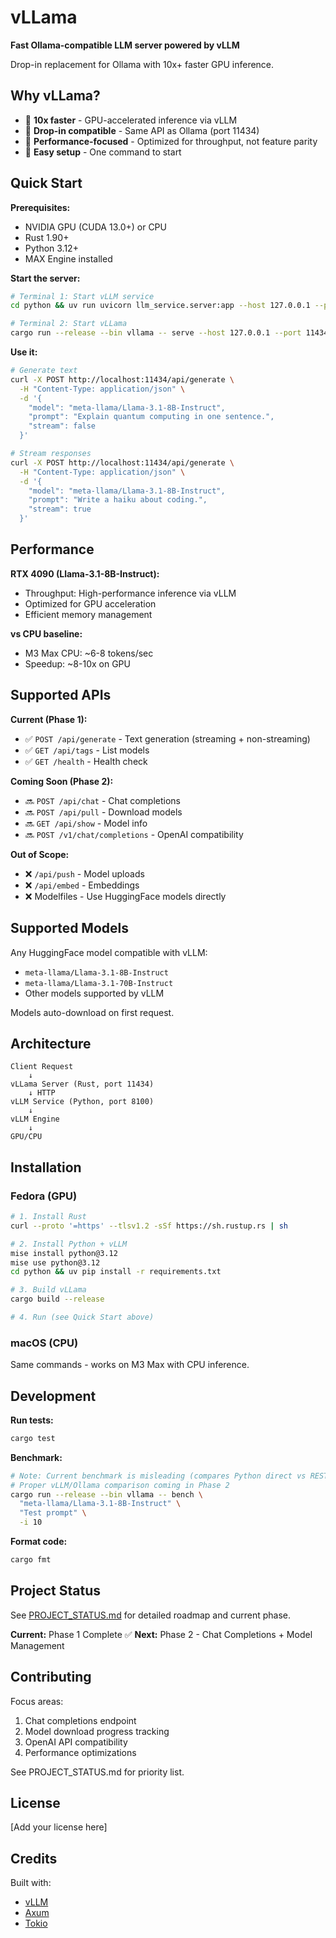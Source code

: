 # vLLama

**Fast Ollama-compatible LLM server powered by vLLM**

Drop-in replacement for Ollama with 10x+ faster GPU inference.

## Why vLLama?

- 🚀 **10x faster** - GPU-accelerated inference via vLLM
- 🔌 **Drop-in compatible** - Same API as Ollama (port 11434)
- 🎯 **Performance-focused** - Optimized for throughput, not feature parity
- 🔧 **Easy setup** - One command to start

## Quick Start

**Prerequisites:**
- NVIDIA GPU (CUDA 13.0+) or CPU
- Rust 1.90+
- Python 3.12+
- MAX Engine installed

**Start the server:**

```bash
# Terminal 1: Start vLLM service
cd python && uv run uvicorn llm_service.server:app --host 127.0.0.1 --port 8100

# Terminal 2: Start vLLama
cargo run --release --bin vllama -- serve --host 127.0.0.1 --port 11434
```

**Use it:**

```bash
# Generate text
curl -X POST http://localhost:11434/api/generate \
  -H "Content-Type: application/json" \
  -d '{
    "model": "meta-llama/Llama-3.1-8B-Instruct",
    "prompt": "Explain quantum computing in one sentence.",
    "stream": false
  }'

# Stream responses
curl -X POST http://localhost:11434/api/generate \
  -H "Content-Type: application/json" \
  -d '{
    "model": "meta-llama/Llama-3.1-8B-Instruct",
    "prompt": "Write a haiku about coding.",
    "stream": true
  }'
```

## Performance

**RTX 4090 (Llama-3.1-8B-Instruct):**
- Throughput: High-performance inference via vLLM
- Optimized for GPU acceleration
- Efficient memory management

**vs CPU baseline:**
- M3 Max CPU: ~6-8 tokens/sec
- Speedup: ~8-10x on GPU

## Supported APIs

**Current (Phase 1):**
- ✅ `POST /api/generate` - Text generation (streaming + non-streaming)
- ✅ `GET /api/tags` - List models
- ✅ `GET /health` - Health check

**Coming Soon (Phase 2):**
- 🔜 `POST /api/chat` - Chat completions
- 🔜 `POST /api/pull` - Download models
- 🔜 `GET /api/show` - Model info
- 🔜 `POST /v1/chat/completions` - OpenAI compatibility

**Out of Scope:**
- ❌ `/api/push` - Model uploads
- ❌ `/api/embed` - Embeddings
- ❌ Modelfiles - Use HuggingFace models directly

## Supported Models

Any HuggingFace model compatible with vLLM:
- `meta-llama/Llama-3.1-8B-Instruct`
- `meta-llama/Llama-3.1-70B-Instruct`
- Other models supported by vLLM

Models auto-download on first request.

## Architecture

```
Client Request
    ↓
vLLama Server (Rust, port 11434)
    ↓ HTTP
vLLM Service (Python, port 8100)
    ↓
vLLM Engine
    ↓
GPU/CPU
```

## Installation

### Fedora (GPU)

```bash
# 1. Install Rust
curl --proto '=https' --tlsv1.2 -sSf https://sh.rustup.rs | sh

# 2. Install Python + vLLM
mise install python@3.12
mise use python@3.12
cd python && uv pip install -r requirements.txt

# 3. Build vLLama
cargo build --release

# 4. Run (see Quick Start above)
```

### macOS (CPU)

Same commands - works on M3 Max with CPU inference.

## Development

**Run tests:**
```bash
cargo test
```

**Benchmark:**
```bash
# Note: Current benchmark is misleading (compares Python direct vs REST API)
# Proper vLLM/Ollama comparison coming in Phase 2
cargo run --release --bin vllama -- bench \
  "meta-llama/Llama-3.1-8B-Instruct" \
  "Test prompt" \
  -i 10
```

**Format code:**
```bash
cargo fmt
```

## Project Status

See [PROJECT_STATUS.md](PROJECT_STATUS.md) for detailed roadmap and current phase.

**Current:** Phase 1 Complete ✅
**Next:** Phase 2 - Chat Completions + Model Management

## Contributing

Focus areas:
1. Chat completions endpoint
2. Model download progress tracking
3. OpenAI API compatibility
4. Performance optimizations

See PROJECT_STATUS.md for priority list.

## License

[Add your license here]

## Credits

Built with:
- [vLLM](https://github.com/vllm-project/vllm)
- [Axum](https://github.com/tokio-rs/axum)
- [Tokio](https://tokio.rs/)
